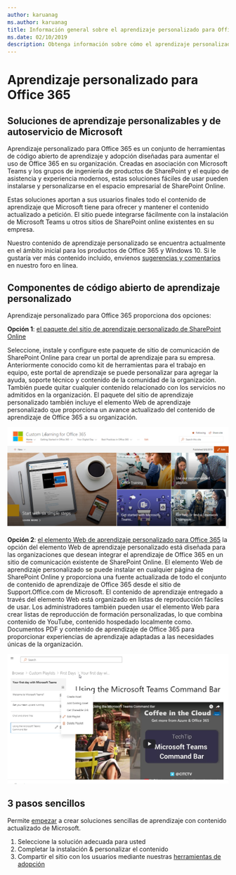 ```yaml
---
author: karuanag
ms.author: karuanag
title: Información general sobre el aprendizaje personalizado para Office 365 solución de código abierto
ms.date: 02/10/2019
description: Obtenga información sobre cómo el aprendizaje personalizado de Office 365 puede acelerar el uso y la adopción de Office 365 en su organización. Nuestras soluciones incluyen un elemento web personalizado de SharePoint Online y un moderno sitio de aprendizaje de comunicaciones de SharePoint Online que se aprovisiona fácilmente en el inquilino de Office 365.
---
```


# <a name="custom-learning-for-office-365"></a>Aprendizaje personalizado para Office 365

## <a name="self-service-customizable-training-solutions-from-microsoft"></a>Soluciones de aprendizaje personalizables y de autoservicio de Microsoft

Aprendizaje personalizado para Office 365 es un conjunto de herramientas de código abierto de aprendizaje y adopción diseñadas para aumentar el uso de Office 365 en su organización. Creadas en asociación con Microsoft Teams y los grupos de ingeniería de productos de SharePoint y el equipo de asistencia y experiencia modernos, estas soluciones fáciles de usar pueden instalarse y personalizarse en el espacio empresarial de SharePoint Online. 

Estas soluciones aportan a sus usuarios finales todo el contenido de aprendizaje que Microsoft tiene para ofrecer y mantener el contenido actualizado a petición.  El sitio puede integrarse fácilmente con la instalación de Microsoft Teams u otros sitios de SharePoint online existentes en su empresa.

Nuestro contenido de aprendizaje personalizado se encuentra actualmente en el ámbito inicial para los productos de Office 365 y Windows 10.  Si le gustaría ver más contenido incluido, envíenos [sugerencias y comentarios](feedback.md) en nuestro foro en línea.  

## <a name="custom-learning-open-source-components"></a>Componentes de código abierto de aprendizaje personalizado

Aprendizaje personalizado para Office 365 proporciona dos opciones: 

**Opción 1**: [el paquete del sitio de aprendizaje personalizado de SharePoint Online](installsitepackage.md)

Seleccione, instale y configure este paquete de sitio de comunicación de SharePoint Online para crear un portal de aprendizaje para su empresa. Anteriormente conocido como kit de herramientas para el trabajo en equipo, este portal de aprendizaje se puede personalizar para agregar la ayuda, soporte técnico y contenido de la comunidad de la organización. También puede quitar cualquier contenido relacionado con los servicios no admitidos en la organización. El paquete del sitio de aprendizaje personalizado también incluye el elemento Web de aprendizaje personalizado que proporciona un avance actualizado del contenido de aprendizaje de Office 365 a su organización. 

![Aprendizaje personalizado para la experiencia del sitio de Office 365](media/clo365homepage.png)

**Opción 2**: [el elemento Web de aprendizaje personalizado para Office 365](installwebpart.md) la opción del elemento Web de aprendizaje personalizado está diseñada para las organizaciones que desean integrar el aprendizaje de Office 365 en un sitio de comunicación existente de SharePoint Online. El elemento Web de aprendizaje personalizado se puede instalar en cualquier página de SharePoint Online y proporciona una fuente actualizada de todo el conjunto de contenido de aprendizaje de Office 365 desde el sitio de Support.Office.com de Microsoft. El contenido de aprendizaje entregado a través del elemento Web está organizado en listas de reproducción fáciles de usar. Los administradores también pueden usar el elemento Web para crear listas de reproducción de formación personalizadas, lo que combina contenido de YouTube, contenido hospedado localmente como. Documentos PDF y contenido de aprendizaje de Office 365 para proporcionar experiencias de aprendizaje adaptadas a las necesidades únicas de la organización.

![Elemento Web de aprendizaje personalizado para Office 365](media/clo365customplaylist.png)

## <a name="3-easy-steps"></a>3 pasos sencillos

Permite [empezar](prereqs.md) a crear soluciones sencillas de aprendizaje con contenido actualizado de Microsoft.

1. Seleccione la solución adecuada para usted
2. Completar la instalación & personalizar el contenido
3. Compartir el sitio con los usuarios mediante nuestras [herramientas de adopción](driveadoption.md)
